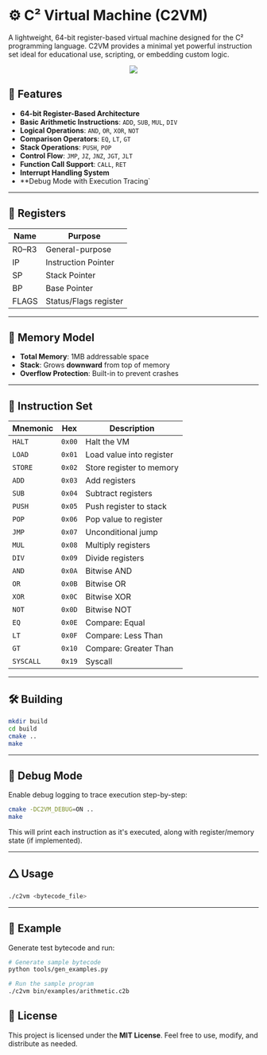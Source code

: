 
# ⚙️ C² Virtual Machine (C2VM)

A lightweight, 64-bit register-based virtual machine designed for the C² programming language.
C2VM provides a minimal yet powerful instruction set ideal for educational use, scripting, or embedding custom logic.
<p align="center">
  <img src= "https://cdn.discordapp.com/attachments/1153973442824118323/1384274565898829945/c2vmLogo.png?ex=6851d5a7&is=68508427&hm=d2f0e2956099bd0984ea46aff3aa7684a42460e1c4a3ef603de35090523e6049&"/>
</p>

## 🚀 Features

* **64-bit Register-Based Architecture**
* **Basic Arithmetic Instructions**: `ADD`, `SUB`, `MUL`, `DIV`
* **Logical Operations**: `AND`, `OR`, `XOR`, `NOT`
* **Comparison Operators**: `EQ`, `LT`, `GT`
* **Stack Operations**: `PUSH`, `POP`
* **Control Flow**: `JMP`, `JZ`, `JNZ`, `JGT`, `JLT`
* **Function Call Support**: `CALL`, `RET`
* **Interrupt Handling System**
* \*\*Debug Mode with Execution Tracing\`

---

## 🧠 Registers

| Name  | Purpose               |
| ----- | --------------------- |
| R0–R3 | General-purpose       |
| IP    | Instruction Pointer   |
| SP    | Stack Pointer         |
| BP    | Base Pointer          |
| FLAGS | Status/Flags register |

---

## 🧱 Memory Model

* **Total Memory**: 1MB addressable space
* **Stack**: Grows **downward** from top of memory
* **Overflow Protection**: Built-in to prevent crashes

---

## 🧾 Instruction Set

| Mnemonic | Hex    | Description              |
| -------- | ------ | ------------------------ |
| `HALT`   | `0x00` | Halt the VM              |
| `LOAD`   | `0x01` | Load value into register |
| `STORE`  | `0x02` | Store register to memory |
| `ADD`    | `0x03` | Add registers            |
| `SUB`    | `0x04` | Subtract registers       |
| `PUSH`   | `0x05` | Push register to stack   |
| `POP`    | `0x06` | Pop value to register    |
| `JMP`    | `0x07` | Unconditional jump       |
| `MUL`    | `0x08` | Multiply registers       |
| `DIV`    | `0x09` | Divide registers         |
| `AND`    | `0x0A` | Bitwise AND              |
| `OR`     | `0x0B` | Bitwise OR               |
| `XOR`    | `0x0C` | Bitwise XOR              |
| `NOT`    | `0x0D` | Bitwise NOT              |
| `EQ`     | `0x0E` | Compare: Equal           |
| `LT`     | `0x0F` | Compare: Less Than       |
| `GT`     | `0x10` | Compare: Greater Than    |
| `SYSCALL`| `0x19` | Syscall                  |  

---

## 🛠 Building

```bash
mkdir build
cd build
cmake ..
make
```

---

## 🐞 Debug Mode

Enable debug logging to trace execution step-by-step:

```bash
cmake -DC2VM_DEBUG=ON ..
make
```

This will print each instruction as it's executed, along with register/memory state (if implemented).

---

## 🛆 Usage

```bash
./c2vm <bytecode_file>
```

---

## 🧪 Example

Generate test bytecode and run:

```bash
# Generate sample bytecode
python tools/gen_examples.py

# Run the sample program
./c2vm bin/examples/arithmetic.c2b
```


## 📄 License

This project is licensed under the **MIT License**.
Feel free to use, modify, and distribute as needed.
